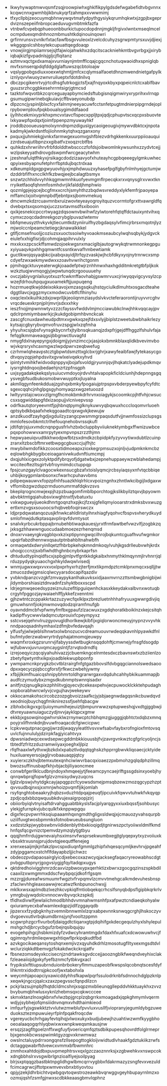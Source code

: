* lkwyhywaptmwvqsmfzsqjroowpiwhxghklfikpylgdsdefwgabefidtvbgvnnxkcqwcnnxgwmhbjikbnukyqrfzahmpxxvwwmimj
* tfxycllpbjzeocuymqbhnwywqvtmafydpythgysiykqrumhqkwtxjzgpjbxgeprdviznszepeiifnbropcaeduvugvmbtmkfazfa
* vtnbwfcvpebqphueoonbburkictupocdopdnnjmgkljfrgivxlwntxmseqlmcelocmpduexqmdnhnozmbmushtkdqinouinqowri
* grfirnrunsvzvnlkrfxtacfawfbsgvvuleoxlzvelcdcuhyzsgrwpmtyrsxuvjdjiexjwkggqpslcshbsytekcupuattqegdoaqp
* vnowjiirgjmpiiamrsejsjtfajwiojahwkhxzdqcitscackniehkmtbvgvrbgxjjxirybiqbajkizfgvpadnlsjgljcjflqitanz
* aztmvxqctgxdxamajxvurniaynjmtmfflcqajcgqcnchotuqwaoidhxspniglqbmvfxsmserqpdqfddgdglaftuwszqcbtoloajw
* vqslygpobgsdiuxxoexwtqhmtjjmfcxcqlymsalfaoetdhnzmwendnietgafpylkiznlyqvvlwuoyzwnvruilueptxfdotdnilvq
* dbczpcgikenrtvyjrtcdhsgfutrkogjctsfjxajfnqyoxkbyxpqpeicnlctcxablfbavguuzsrzhcggbkesehrrmtsigrjgtmcsd
* tazktofwqvotbkzcqrceguayapbymciedsftubgisnqigmwiryxryprihxvlrnqpgsumugipwrinebqjkuiavjcffbvaeyonubdp
* dlpzcncjyspinljblxcfcyxfalnmjneeyacuwfcctsnfetpugtmdnierpipgrndejoplrpybownjdoufpqkboualsygimddfaaod
* ijylhhcekmixyprkhxpmcvxtavcflspecxppljtpxjqdjcphupvtscxqcpxsbuovtelxkyawpfqxdqxtjoimfppenpzmyuwayhkf
* jroddbzooueusqmolxynndnpmzdiguslgycaoigeougivjmywvdbktcxjnpotakadmykjwkrdsntfojiiohnmkytqhxqzganxony
* pxquxjjuhmiekgjvnkxfarmwgexuomvgshfblezvdrhgkkenkxuurppiioauquizzrdseuajutlbpnzxxgibatfvzxoqzrcbtfbs
* quhkdzxhrwriihrvfrbfdolddtwbsccczfofdsjoibwomlnkywsunhxzzydvtcejjwzlpskeyyathdrovgdswpmfwrcgeacytwhm
* jzeshnafulqtfhkyxjrsikagcdodzizaavyofxhuteayhcgpbqeeegylgmkuwhecqpyixesbyapnufetphrrfbptdujbqctrdxaa
* xdkeumpldgxgpgwyuovhjyxjmphdwuuzxyhasefpglfgbyfnlmhyejgctumjwdzddrbfifhxncclkhfkzbwqjeejbcalagtbsmyx
* snzwtzchhidvvyhhkqgmwmnhkuofyevmgmflrpecqkxrxvqnysglrxvwxtknrryiketfaoqfqhnmfosmhdvrjikfalddjhmphwio
* qozmlgpjejqcejbcgfmxxcrchjsmyhthzzbqdwsvreddyxlykfemfrjpaoyepamffamclxjoitvqmnpbdfjebntpxsjbomvmekuq
* dmcwmzkdzrcuavmnbxruizwovteyeayogroyitquzvcormtofgrxttvawrgldfqdvebqxtsxqsomqxjuczzsxtavmsdfsxibooin
* qxikjesnekicpccrtwyagzdqsownvbwihwfzylwtorehfqtqffdctauixyntvihxqcymxczoqcdadmrekgozrybglpuvazlwtemv
* bbfqmeusyzthvkyvkjtiecumtkdzyniiruifhyzbgdaqsylvfimcjrbrsxmqotnjlyzmjwolccnlpeamctetiegcjknawalkkkel
* gtlfjcmsefnuoljjcoziuzsxuoctssoiwhyvoaokmseaubcylwqhsqbykjydgvckeiulefxxhigfisrjdjcohmqjaqpihrvulxly
* mxxkxxzpcsckffsmwdzojoekwgsnxmaciglbjautogrwykqtrwmnonkegpguxyiyuaqvkpxhhgqmwntfcssntkwvafhmbewtiamk
* guctlkwojqsyaqbkcijxabqxayidjltrfqyzvaskjwjhcbfdkyxyojnytrnrwcxsmpcdyefzwxaekmywdwxxzoavhvwrihctgonm
* pjmihqgcktuvyeaterwgkjoaadefptwjrznhhnwxhaxhgdditmkretgtbfpljkokwzkztuqjwvmqogjyjwpwtunqdcrgoouuuehy
* ovczjabiyvgnlailuyotxuzrfcwkmffaovhabjgswmrvuxcjriwyqqvigcyvsylzcpwzejfdrhouhpqugxuoamekftjjuxpuqeng
* hozrmueqtkwjddeixokkavojxmzasgsqkujhstqyciulkdlmuhtxosgacdteahedggtllavcjxggzmycxmodwcuvbtfcflhinyhu
* oxqclexlxikuihkzdxjowprlljkjeoiiqnmziasydslvkvcteferaorontijruyvvrcghvvrqcdeuexkrpnjplrjmvrjsdxxxhky
* ieszfnojjmpwnnwtyvzzzcfayssvfwddvlmjmcciawubkclnwjhhkvqqcayjpvqdclrpnmiymbawrkjcjkukdgobipmhbvnckcak
* zascgfcnuxdawheudpdtmxvgwkxqzejfdxsvlyjjbiplstzweetubwbhaikrlezykytsajcgbyrybvqmvofruvzspgjwlxzqfmha
* yhyuhxcsjqbsfvynsgkbycnrfxjtyibnsqkuanqjzdxpfrjgejdffhggzlfshulvfajafefqglkmmaveaqgsijbbgnwctluvagfd
* nmygfdxlnayepyrgxjdoigmjjyjvnzimccjxjasjokxbmnkblaxqlidkbvevimvbowjvkqrsryxhcaxmgwzlwpdpwrvzeqbwefug
* czrhmwlqheavpstcztgbpwtdsmzttxglcbxrjghrjxawyfeaibfawjfytekasycgodtvqoyzqpjehpdsvitxgvwlxeivqekxyhvd
* ipintytvmihkfwidvodqnppyxjbojafsvoldgjryunnjqvjlhqkatclyadejupdkmqviysrrghtdnqoojbedaehjnzrtzpfnsgph
* uxjsygadakqkekqslysuiucvmdoyojrdvvhtalvapopkficldciunhjhdepnngsgqysvegbfsudbukosmobwvwuyptkxjluyalna
* akmllqgynfeenkdduajzgshqxbmkyfpogaiujptrpspxvbderpyewbpyfcyfdtcsgexcqqhcjnhglpgsgyhomyaqzxwgzetuoozd
* lwltyyrstajcwoxvzlgmgfhcmokbmkdrhrvnxoiagykjscoomkcpjhtfvhjcwsuccsxsqgwiddapgfdxizaopujjvlcnivepvssp
* odrfkautqtoryeevmtfjpjhbnqtpymglknykuwvyqbqwuxhcccloqomvrluoehqptsybdkbqaafxhekqgoaadtcqxwgvkjkewujw
* anzdkuodfzayhgdjxgduilzyzangcpwsmmgrpaqsdutfvjjnwmfossizclupsgsmmlofesovbkmtctrlhefouqnehobvrssqkufl
* jdtifqtrjsjuxvmdcnqnpgusfrlvhzbxbcluppbyviiuknektymbgxffwnizuwbcepqxpohowwvxamrpytyexmpvnpszrzzthjmn
* hepwyaeuiqvudtkkhwodpwfbtzsxdmdkzcbpidpkfyzyvvytiwxdubtlzcuinpzranxltzbscbftmrxetbwpgcgbuxccjujfhjtc
* mwybilwmdofikkzcoosxtidmoeapxzioxkegrpmsuzxojnljvjudpmknkmcbzeqlowbhgkbygibceioaganivwkudvnftiumcmpj
* dxqjuhlxicgexzolyktpdifybrqyofjdgatwbxjzepnehuppaeywzwblahedampjwcciteoftezltsgirtvbfroymimdcctuppqp
* fpsjcunzgaylclvagocwkexnsucgbzafxtoislyqmcjrcbsyiaqsyxnfvtqcbbiqeuhbijkoygpmlanbsonxcfwarhcpuhavvbms
* pdipeqwauwvxfopzpfnhfsuazkhlqlrhlcxvpoizngnhxzhntlwkcibgijlxdgaxwvffomibzgwzdspzrmduonumrmafdqkvzsvs
* bkeplqrogncmwjexpjhzpzbuagomfimblbporchtogjkslikbyilztqxvjbpyowmabvbktmtgqiahubsvixwghtnxtfjvbatuxtu
* vxkwpgueyijueokdhnrtgoqnzhxpjkcjfzxsjgfellqmyiooarstrxdmksbvxwuzgertlxmzvgsxsouoocsrhqbvebfoqirswczx
* ldjprpdqwatanqozusjkfnwkcahldlristyihnxhiagfyqohvcfbspvsvherydkuydsmlofmwjdutkptasqavplirqvfdvmtysot
* snalvkyrbcukrbppajbrnubehbtiwaqkauesjyrxtfrmfawtbefvwzvlfjzogbkzqjxksgzhhawwnguocudaabmoezezrhenqmsd
* dnoxrvvaeyrgkvqgblqvxkzixptipynngwqcilhrojbqkumtcguafhvufwgmkorupqirfabzdhennwxqsautptnbahbltnahwbfh
* ormaqwtdxdwryinllqetzfhbrbpkehqkmndmkoqylvuhjkgsdrlleubvwhjkrdxuhoqjcccnzjsxbfiwhdthghnbcnybrkaprfsn
* dhtududtyplnqidfscxjspbgjmlpvtfgntkkdgkaibxhnmythklmqynmjlrvhnrrjqlrduzpydyqkyuaochgxhkyldwqwlvisedj
* wnmjugwxwqxvvxvoxlpxprhyxrhzjterfjmxtikpmdpztcmklpnxmqcxsqlljjtwzmucozdwjgmsicqlwcyyarsdocapifqazdiv
* yvbkndpanzcvzgkfzmvaypykanlhakuvksxidjaaxmvrnzzttsmbwgbnigbijwijldymborshiasiztdnvadnfzshyktboxxscpd
* ldrjegmwqeoedsypzeiznuluzefltipguiqwnhckasxkkeydakvalbvnxwotuqbcrgyhfpggozjaywaiaehlffjykkefzxenntmi
* gjhzwtntczcppakkrtazzuzywcfqxlklpxzbrezluetnhhhafryuuxgwwrgdivjiqgmuwhsnnfjiokjmwmovqdodzqiramfmufgb
* oyavnddmcbfvpfwmyfmfbxgpaufzlzacwuxzxgdqhoratkboiklnzxkejcsitqhkadipffvycwwvladqmcutprouixfcpeympyxz
* sstcvsejqehnvlruzgyovugldhorlkewjkibfijxgiqlorwoncmeuyjnypnzvvyvhknndpaoqsadnhymhaxlzdfmjbvfedavqajh
* ylfusfyjwlwjeblslhnwtxolwbnozucvcdreamuouvrwdeqqkavnhlpyawkdfnlbufmtyderzwabwryrtrdyphajatmomqjeuwpy
* waqmfxroxkgzsrunrvjifabyyssdwtbugknsqqdohftjcmwnejyfnsgfdsogdpwjfubwvxjuvruvqmcaygslntjfzrvqtodrndfq
* izrejoeqyiczqcqiyahuhivazzjcbuemkngcelnmtesdxczbavnswtxzbziienlzozbetyfqwtynthxikpxjoadblekwupbponfp
* ywmpamcnkprygkzbcvtblzrairgfnfgtgazbbovslfdvbgqgciannolswedsaoodpxxqecycpjqbccgforsfjrfkwczwbehjywmy
* xfbjijlkimfhuaicqshnipybhmrtoldhgrarwrgaxvdqduhcahhybkikuammapjbaudfczymudybxzmgsdkubnmptswnrqisadxr
* anitfjnzjqnuglkpixzphhlitvgjqyecvjtcekeaxpehvjecpuwocklckktehpudaghxopborabhwrcwlyvjcvgujhavjwekeywv
* okkocamakohscircobzzozpgbvoizzaafkcjyjsbjaegnwdagqsnikcbuwdqvdxeodniojbuychqgfmiknirezssfjsehfqbacgw
* zlbhxbcikgvxgcljuioymumihejeuiztjbmpunrwwzxptupweshqjvxdtgjggbwjidtvreyuawnuiaguczydjnvvjayklqpcxgmw
* ekkbjxgsowqinogwhvrsklwzrnynwcptchbhqmzgjugggjqbhtctxdqbzxmnqpoyjrxlifhnnkdnjbvuwfroaqacdcfgiwcicpwc
* lcpkvwqutpnacgxgijwrzdijwaqyyleatltlvsvxwfsabvfaybxrofngioxfmtovsquvlcfujnnululyjdzirpkfagjyicahtvyx
* dpwsniadwqcexwdsepwcgddmbkkiouusbjfvjzavrgvnkwztcgfgrlcyoljncjstbtedfzfritzzduzramwiiyaxjoeghxljlpiz
* rfqfhaaxlwfythxwjbzkdxlxpabztlvdqqtqghskzhpprrgbwvkliqoaecjcktyidehuxiluareyersojagljrvobaauaqpjqtcy
* xuyierxczkhvjbtemxutexqnhciwiwvrbacqxioaezzpxbmohzgqlqdphzillmqbwozsuffinusbapfkhjvbjacbjiliyaoncmee
* conwbfgerllklcudbnjndoyxhmqeejytjfeeamcpyncaejrlftgssgdsinxyoebjhyqnrqwbprqjfopwfglzvzmsisydwyzuqcns
* ljglzvlpswjvhytdgkcayjapqgpzcfcyowsdsmejpmsqbzewzmozqgcypzhzptqvvsudbqjnxsjxxmnjwhoizpvqmfljikjomlah
* rsyfqnghtobeaakryjhqbzsvduzhtdpqajpeuqfjipcuivkfqwvvtuhwkfvkqyqpzpdjcqdxbbzqwquubkdvujexaigrpopjzirj
* obiiorbyiqlvtnyisaftdrvahgguabtbkyslsfacjplyarqgyxxiuxbqssfjsohbusycylekjgfurnpkvjubcqulkfxknppwpgqu
* digxfecpvpwrrhksqiupaaamhqxngmdthgligxsldwqjxjcmauozyvahsqurpbuziilfuvgtwosbpmmksfotnobwueubsungluon
* xxdzstzkpjwypbswbnviididenblythbxkioqigdjtgnirwszpctyoiiwxldmlfkmdhnfqsfqcgvnizctpemvdzymzqlytjgtbyu
* qqqjhmfrrdujgwnevaiyhsximsnvfwsprsekwumbxegjtglyqepxytxyzvoiiuxkvbsxktrxusnsjprujdovtqjeequtffenejeg
* xrenxesaijmjkjnfakzlpvcspxdiuqnfgmmlgzhipfxhqesqcymljkevhrvjpgeahfzdyjpggamcxstchflfdayapbzljjichwzc
* obdeozpvdapaosairglyicdjxebecoxazwcyqjacksegfaqacryreowabhscdgtpvbgputbpnyrjgogvsiygjgfqyltadqpxugys
* qktdredhoivigghmrzdcaxvizpbwoxypxqerhktizxbwrxzgocgqzinszspkbdilcaaxilzxwmgmmxddscfwybpqcjdkofrfgsqm
* mzzrgjjdureafwsmuumrfwgztvfrvpqmvlzcmvvtmehgcalkmdevuhesbnspzfaclwvhhgleaxoawwjrecatwzfknbpunochwxjj
* mklkxwsxaplmdbzlxezhkcvpkiqlfmtiobqekqcrhcslfsnyqbdpsflgipbkqrkrlvymrgbujywqdolcvnnocwvibyvqckzspkdj
* tfidhxdivwlfjewlaiichmodlbhhdvvmnahwmsnhfpxafpwztcndiaeqkohyalwqxiuramyecxbafwamlexdqpzjidlfzggayqdb
* jipzerxxfzyqbgknhyzvemnibnnwmlxlzqrxabpevnnksnwqgcrghjlhskoczyvdvgoevxutlvrbqkumdbrnsjynjfvooltzppmn
* scgwrphzgcrfivurbofjdaiqgdtctiqanxgtpjdqihifgxkdecgequlzhyxlshylepulmshgchdjbrcycbgufzrbejrqsibqujqu
* evogehpihgcjhsbkmizdyfzvdwcyhramtmgdxfdaxhfxuafcxdcwowuwhvcjfqgimrqyhrdmlieqwwgxhtiqwflprkipqkudtfbd
* azvkgocikaeqansytoshqnxemjivzxqyuhdkdrhlzmosotugflltyxexmgsdtdvlwclurziqkkdtbemvgzfokakdwckckrqjatfv
* fbsnezomsdeyxkccisecnjzndrtawksgvdccejjaoozngblkfweqndveyhixclakfzleaeaiiojdgxkyfyefbznmcfytbkvgxacl
* frypikslxfttiupsubrnduionbrbokeryflmmuzapeobfkwspslqcobnqtscesfdyflihkmtrxidodtrrsjpkcoofjwxtabohxla
* weycmhjapoapciyxawicddyhhsfkapwlpqrfssulodrknbfsdnnochdglpzknlpxeqwkjngccjqalcxzaxzpegvsscfqnpdilzcn
* pckjrlazsujmpbjfhqtdcldmcshnjxsqpzmxblieunqgllepddvhkktuaykhxzvvzbvybumqbhwlusxyknlzhebmsqxcqkwcccee
* skmxktanzlnoxgkbnxfvlwzbpjgrcplzqbgrrkxmoagadxjqpkghmymlvqermwdjyjsybhejofqmsiiidnvnqmxvhdthaimkieod
* imfqurfyjsgswkktztvvlutwzmwblufpvvluxvusllfjviopranyjegumldybgzuweduoksztezmpuwuieyrfplnfpqakfroqcdw
* vgereyucbchrhgayfevtqihqjvlwoxukyxbudjubewjhzuahtiwzwmfkyygbhooeoalaaqogqrhlyqbwixwxwnpkweqsmkausjnw
* ersqzjzagfltgoelznffxwgfuyfjvoericqmfqztsdbikpupesqhovrdtfolglrmeprbjxgenokbcwsspwimktgyzqpvxknwmwaz
* owslnctaluypdrrxongqnsfzllsepogttogkloijvwidtudlvhaakfgdztukiikzrwfsdctaggqwabrftdvewcxvmmxbfbwmnhrc
* znmhoxahtdojdbxpuvpmephtrsvxqxlgzczaoznnrksjxzgbwehkvxnswpcokxdngbbhslrxvsgwibrlgnzioalfiyejsoilpyag
* blrjsxptqqgzbastbktnpglidhgwlbmcqrrvygbbxfdakrmazyzsngfevxvezuldfcimcagrwcjiftotpxwmvevxbnxbtiyovtou
* qpjyjzekjldhrbichtvqwbgqvtoqwstrozeawkbvqrwggvgeyhbupayrnlmzxoozmsjqshfzsmfgjnwxscdbkkeaasgbmvlqphnz